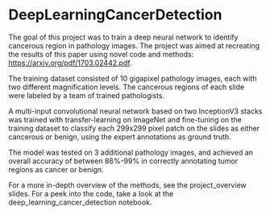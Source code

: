 # DeepLearningCancerDetection

The goal of this project was to train a deep neural network to identify cancerous region in pathology images. The project was aimed at recreating the results of this paper using novel code and methods: https://arxiv.org/pdf/1703.02442.pdf.

The training dataset consisted of 10 gigapixel pathology images, each with two different magnification levels. The cancerous regions of each slide were labeled by a team of trained pathologists.

A multi-input convolutional neural network based on two InceptionV3 stacks was trained with transfer-learning on ImageNet and fine-tuning on the training dataset to classify each 299x299 pixel patch on the slides as either cancerous or benign, using the expert annotations as ground truth.

The model was tested on 3 additional pathology images, and achieved an overall accuracy of between 86%-99% in correctly annotating tumor regions as cancer or benign.

For a more in-depth overview of the methods, see the project_overview slides. For a peek into the code, take a look at the deep_learning_cancer_detection notebook.
